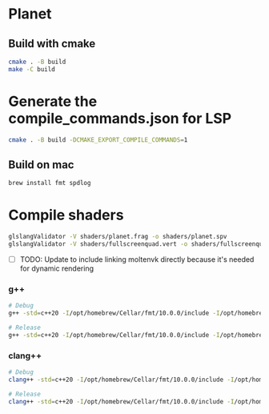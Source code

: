 # Planet

## Build with cmake

```sh
cmake . -B build
make -C build
```

# Generate the compile_commands.json for LSP

```sh
cmake . -B build -DCMAKE_EXPORT_COMPILE_COMMANDS=1
```

## Build on mac
```sh
brew install fmt spdlog
```

# Compile shaders

```sh
glslangValidator -V shaders/planet.frag -o shaders/planet.spv
glslangValidator -V shaders/fullscreenquad.vert -o shaders/fullscreenquad.spv
```

- [ ]  TODO: Update to include linking moltenvk directly because it's needed for dynamic rendering

### g++
```sh
# Debug
g++ -std=c++20 -I/opt/homebrew/Cellar/fmt/10.0.0/include -I/opt/homebrew/Cellar/spdlog/1.11.0_1/include/ -L/opt/homebrew/Cellar/fmt/10.0.0/lib/ -L/opt/homebrew/Cellar/fmt/10.0.0/lib -L/opt/homebrew/Cellar/spdlog/1.11.0_1/lib -lfmt -lspdlog -Wall -Wextra -Wshadow -Wnon-virtual-dtor -Wunused -pedantic main.cpp -g -o build/planet

# Release
g++ -std=c++20 -I/opt/homebrew/Cellar/fmt/10.0.0/include -I/opt/homebrew/Cellar/spdlog/1.11.0_1/include/ -L/opt/homebrew/Cellar/fmt/10.0.0/lib/ -L/opt/homebrew/Cellar/fmt/10.0.0/lib -L/opt/homebrew/Cellar/spdlog/1.11.0_1/lib -lfmt -lspdlog -Wall -Wextra -Wshadow -Wnon-virtual-dtor -Wunused -pedantic main.cpp -O3 -o build/planet
```

### clang++
```sh
# Debug
clang++ -std=c++20 -I/opt/homebrew/Cellar/fmt/10.0.0/include -I/opt/homebrew/Cellar/spdlog/1.11.0_1/include/ -L/opt/homebrew/Cellar/fmt/10.0.0/lib/ -L/opt/homebrew/Cellar/spdlog/1.11.0_1/lib -lfmt -lspdlog -Wall -Wextra -Wshadow -Wnon-virtual-dtor -Wunused -pedantic main.cpp -g -o build/planet

# Release
clang++ -std=c++20 -I/opt/homebrew/Cellar/fmt/10.0.0/include -I/opt/homebrew/Cellar/spdlog/1.11.0_1/include/ -L/opt/homebrew/Cellar/fmt/10.0.0/lib/ -L/opt/homebrew/Cellar/spdlog/1.11.0_1/lib -lfmt -lspdlog -Wall -Wextra -Wshadow -Wnon-virtual-dtor -Wunused -pedantic main.cpp -O3 -o build/planet
```
